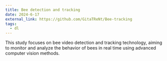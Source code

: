 ```yaml
---
title: Bee detection and tracking
date: 2024-6-17
external_link: https://github.com/GitaTReNt/Bee-tracking
tags:
  - dl
---
```


 This study focuses on bee video detection and tracking technology, aiming to monitor and analyze the behavior of bees in real time using advanced computer vision methods.

<!--more-->
